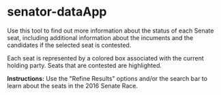 # senator-dataApp

  Use this tool to find out more information
  about the status of each Senate seat, including additional information about the incuments and the candidates
  if the selected seat is contested.


  Each seat is represented by a colored box associated with the current holding party. Seats that are contested
  are highlighted.


  <strong>Instructions:</strong> Use the "Refine Results" options and/or the search bar to learn about
  the seats in the 2016 Senate Race.
